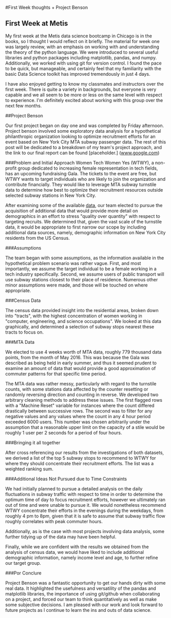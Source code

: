 
#First Week thoughts + Project Benson

## First Week at Metis

My first week at the Metis data science bootcamp in Chicago is in the books, so I thought I would reflect on it briefly. The material for week one was largely review, with an emphasis on working with and understanding the theory of the python language. We were introduced to several useful libraries and python packages including matplotlib, pandas, and numpy. Additionally, we worked with using git for version control. I found the pace to be quick, but manageable, and certainly feel that my familiarity with the basic Data Science toolkit has improved tremendously in just 4 days. 

I have also enjoyed getting to know my classmates and instructors over the first week. There is quite a variety in backgrounds, but everyone is very capable and we all seem to be more or less on the same level with respect to experience. I'm definitely excited about working with this group over the next few months.

##Project Benson

Our first project began on day one and was completed by Friday afternoon. Project benson involved some exploratory data analysis for a hypothetical philanthropic organization looking to optimize recruitment efforts for an event based on New York City MTA subway passenger data. The rest of this post will be dedicated to a breakdown of my team's project approach, and the link to our final report can be found [placeholder.] (www.google.com)

###Problem and Initial Approach
Women Tech Women Yes (WTWY), a non-profit group dedicated to increasing female representation in tech fields, has an upcoming fundraising Gala. The tickets to the event are free, but WTWY wants to target individuals who are likely to join the organization and contribute financially. They would like to leverage MTA subway turnstile data to determine how best to optimize their recruitment resources outside selected subway stations in New York City.

After examining some of the available [data](http://web.mta.info/developers/turnstile.html), our team elected to pursue the acquisition of additional data that would provide more detail on demographics in an effort to stress "quality over quantity" with respect to targeting recruits. We determined that, given the vast scale of the turnstile data, it would be appropriate to first narrow our scope by including additional data sources, namely, demographic information on New York City residents from the US Census.

###Assumptions

The team began with some assumptions, as the information available in the hypothetical problem scenario was rather vague. First, and most importantly, we assume the target individual to be a female working in a tech industry specifically. Second, we assume users of public transport will use subway stations closest to their place of residence. Numerous other minor assumptions were made, and those will be touched on where appropriate.

###Census Data

The census data provided insight into the residential areas, broken down into "tracts", with the highest concentration of women working in "computer, engineering, and science occupations". We looked at this data graphically, and determined a selection of subway stops nearest these tracts to focus on. 

###MTA Data

We elected to use 4 weeks worth of MTA data, roughly 779 thousand data points, from the month of May 2016. This was because the Gala was described as being held in early summer, and thus it seemed prudent to examine an amount of data that would provide a good approximation of commuter patterns for that specific time period.

The MTA data was rather messy, particularly with regard to the turnstile counts, with some stations data affected by the counter resetting or randomly reversing direction and counting in reverse. We developed two arbitrary cleaning methods to address these issues. The first flagged rows with a "Machine Reset" variable for instances where the count differed drastically between successive rows. The second was to filter for any negative values and any values where the count in any 4 hour period exceeded 6000 users. This number was chosen arbitrarily under the assumption that a reasonable upper limit on the capacity of a stile would be roughly 1 user per 2 seconds for a period of four hours.

###Bringing it all together

After cross referencing our results from the investigations of both datasets, we derived a list of the top 5 subway stops to recommend to WTWY for where they should concentrate their recruitment efforts. The list was a weighted ranking sum.

###Additional Ideas Not Pursued due to Time Constraints

We had initially planned to pursue a detailed analysis on the daily fluctuations in subway traffic with respect to time in order to determine the optimum time of day to focus recruitment efforts, however we ultimately ran out of time and were unable to pursue it. We would nonetheless recommend WTWY concentrate their efforts in the evenings during the weekdays, from roughly 4 pm to 8pm, given that it is safe to assume that subway traffic flow roughly correlates with peak commuter hours.

Additionally, as is the case with most projects involving data analysis, some further tidying up of the data may have been helpful.

Finally, while we are confident with the results we obtained from the analysis of census data, we would have liked to include additional demographic information, namely income level and age, to further refine our target group.

###Por Conclure

Project Benson was a fantastic opportunity to get our hands dirty with some real data. It highlighted the usefulness and versatility of the pandas and matplotlib libraries, the importance of using git/github when collaborating on a project, and forced our team to think quantitatively as well as make some subjective decisions. I am pleased with our work and look forward to future projects as I continue to learn the ins and outs of data science.


